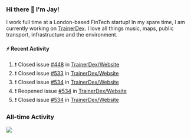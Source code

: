 ### Hi there 👋 I'm Jay!
I work full time at a London-based FinTech startup! In my spare time, I am currently working on [TrainerDex](https://www.github.com/TrainerDex). I love all things music, maps, public transport, infrastructure and the environment.

#### :zap: Recent Activity
<!--START_SECTION:activity-->
1. ❗️ Closed issue [#448](https://github.com/TrainerDex/Website/issues/448) in [TrainerDex/Website](https://github.com/TrainerDex/Website)
2. ❗️ Closed issue [#533](https://github.com/TrainerDex/Website/issues/533) in [TrainerDex/Website](https://github.com/TrainerDex/Website)
3. ❗️ Closed issue [#534](https://github.com/TrainerDex/Website/issues/534) in [TrainerDex/Website](https://github.com/TrainerDex/Website)
4. ❗️ Reopened issue [#534](https://github.com/TrainerDex/Website/issues/534) in [TrainerDex/Website](https://github.com/TrainerDex/Website)
5. ❗️ Closed issue [#534](https://github.com/TrainerDex/Website/issues/534) in [TrainerDex/Website](https://github.com/TrainerDex/Website)
<!--END_SECTION:activity-->


### All-time Activity
[<img src="https://github-readme-stats.vercel.app/api/wakatime?username=TurnrDev&layout=compact" />](https://wakatime.com/@TurnrDev)  

